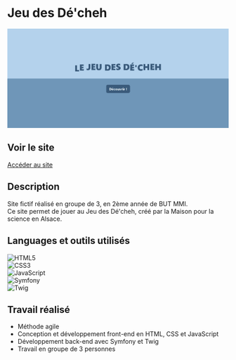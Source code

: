 # Jeu des Dé'cheh 

![Image du projet](jeu_dechets.png)

## Voir le site  
[Accéder au site](https://jeudesdechets.hoffmannc.etu.mmi-unistra.fr/)

## Description  
Site fictif réalisé en groupe de 3, en 2ème année de BUT MMI.  
Ce site permet de jouer au Jeu des Dé'cheh, créé par la Maison pour la science en Alsace.

## Languages et outils utilisés

![HTML5](https://img.shields.io/badge/HTML5-E34F26?style=flat&logo=html5&logoColor=white)  
![CSS3](https://img.shields.io/badge/CSS3-1572B6?style=flat&logo=css3&logoColor=white)  
![JavaScript](https://img.shields.io/badge/JavaScript-F7DF1E?style=flat&logo=javascript&logoColor=black)  
![Symfony](https://img.shields.io/badge/Symfony-000000?style=flat&logo=symfony&logoColor=white)  
![Twig](https://img.shields.io/badge/Twig-009688?style=flat&logo=twig&logoColor=white)

## Travail réalisé  
- Méthode agile
- Conception et développement front-end en HTML, CSS et JavaScript  
- Développement back-end avec Symfony et Twig  
- Travail en groupe de 3 personnes

